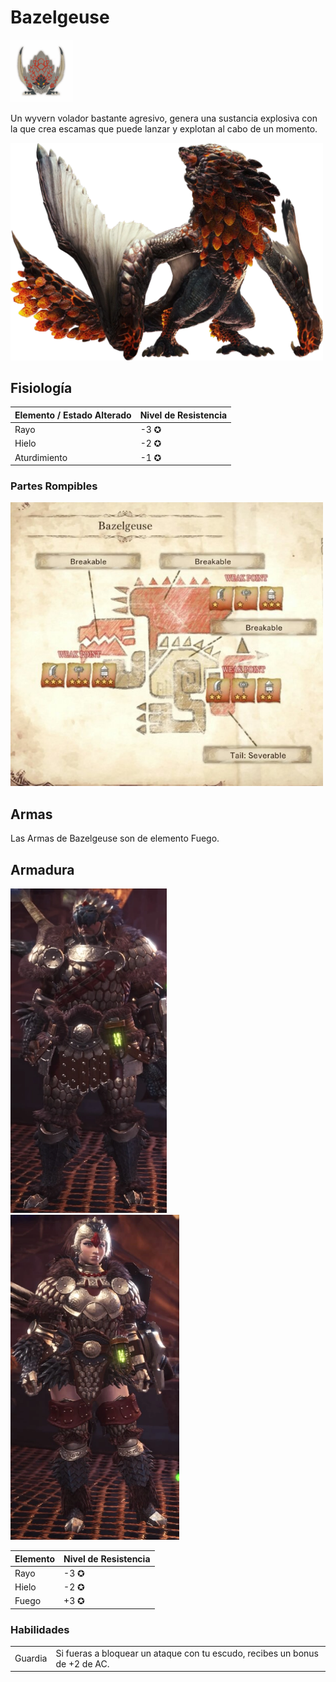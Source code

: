 <link rel="stylesheet" href="../../../base.css">

# Bazelgeuse

<img src="./bazelgeuse-icono.jpg" width="100">

Un wyvern volador bastante agresivo, genera una sustancia explosiva con la que crea escamas que puede lanzar y explotan al cabo de un momento. 

<img src="./bazelgeuse.png" width="500">

## Fisiología

<table>
  <thead>
    <tr>
      <th>Elemento / Estado Alterado</th>
      <th>Nivel de Resistencia</th>
    </tr>
  </thead>
  <tbody>
    <tr>
      <td><span style='color:var(--rayo)'>Rayo</span></td>
      <td>-3 ✪</td>
    </tr>
    <tr>
      <td><span style='color:var(--hielo)'>Hielo</span></td>
      <td>-2 ✪</td>
    </tr>
    <tr>
      <td>Aturdimiento</td>
      <td>-1 ✪</td>
    </tr>
  </tbody>
</table>

### Partes Rompibles

<img src="./bazelgeuse-fisiologia.jpg" width="500">

## Armas

Las Armas de Bazelgeuse son de elemento <span style='color:var(--fuego)'>Fuego</span>.

## Armadura

<img src="armadura-hombre.png" width="250" alt="Masculina">
<img src="armadura-mujer.png" width="270" alt="Femenina">

<table>
  <thead>
    <tr>
      <th>Elemento</th>
      <th>Nivel de Resistencia</th>
    </tr>
  </thead>
  <tbody>
    <tr>
      <td><span style='color:var(--rayo)'>Rayo</span></td>
      <td>-3 ✪</td>
    </tr>
    <tr>
      <td><span style='color:var(--hielo)'>Hielo</span></td>
      <td>-2 ✪</td>
    </tr>
    <tr>
      <td><span style='color:var(--agua)'>Fuego</span></td>
      <td>+3 ✪</td>
    </tr>
  </tbody>
</table>

### Habilidades

<table>
  <tr>
    <td>Guardia</td>
    <td>Si fueras a bloquear un ataque con tu escudo, recibes un bonus de +2 de AC.</td>
  </tr>
</table>